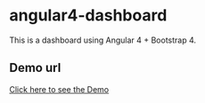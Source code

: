 # angular4-dashboard
This is a dashboard using Angular 4 + Bootstrap 4.

## Demo url
[Click here to see the Demo](https://angular4-dashboard.herokuapp.com/)